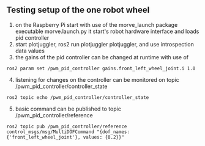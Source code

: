 ## Testing setup of the one robot wheel
1. on the Raspberry Pi start with use of the morve_launch package executable morve.launch.py it start's robot hardware interface and loads pid controller
2. start plotjuggler, ros2 run plotjuggler plotjuggler, and use introspection data values
3. the gains of the pid controller can be changed at runtime with use of
```
ros2 param set /pwm_pid_controller gains.front_left_wheel_joint.i 1.0

``` 
4. listening for changes on the controller can be monitored on topic /pwm_pid_controller/controller_state
```
ros2 topic echo /pwm_pid_controller/controller_state

```
5. basic command can be published to topic /pwm_pid_controller/reference
```
ros2 topic pub /pwm_pid_controller/reference control_msgs/msg/MultiDOFCommand "{dof_names: {'front_left_wheel_joint'}, values: {0.2}}"
```
